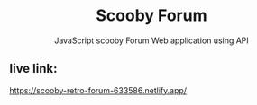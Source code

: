 <h1 align="center">Scooby Forum</h1>

<p align="center"> JavaScript scooby Forum Web application using API </p>

## live link: 
https://scooby-retro-forum-633586.netlify.app/


